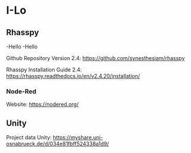 # I-Lo


## Rhasspy
   -Hello
    -Hello

Github Repository Version 2.4: 
https://github.com/synesthesiam/rhasspy

Rhasspy Installation Guide 2.4:
https://rhasspy.readthedocs.io/en/v2.4.20/installation/

### Node-Red
Website: https://nodered.org/
## Unity

Project data Unity:
https://myshare.uni-osnabrueck.de/d/034e81fbff524338a1d9/
